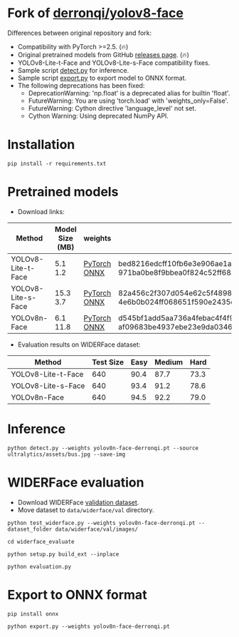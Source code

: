# Fork of [derronqi/yolov8-face](https://github.com/derronqi/yolov8-face)

Differences between original repository and fork:

* Compatibility with PyTorch >=2.5. (🔥)
* Original pretrained models from GitHub [releases page](https://github.com/clibdev/yolov8-face/releases). (🔥)
* YOLOv8-Lite-t-Face and YOLOv8-Lite-s-Face compatibility fixes.
* Sample script [detect.py](detect.py) for inference.
* Sample script [export.py](export.py) to export model to ONNX format.
* The following deprecations has been fixed:
  * DeprecationWarning: 'np.float' is a deprecated alias for builtin 'float'.
  * FutureWarning: You are using 'torch.load' with 'weights_only=False'.
  * FutureWarning: Cython directive 'language_level' not set.
  * Cython Warning: Using deprecated NumPy API.

# Installation

```shell
pip install -r requirements.txt
```

# Pretrained models

* Download links:

| Method             | Model Size (MB) | weights                                                                                                                                                                                                               | SHA-256                                                                                                                              |
|--------------------|-----------------|-----------------------------------------------------------------------------------------------------------------------------------------------------------------------------------------------------------------------|--------------------------------------------------------------------------------------------------------------------------------------|
| YOLOv8-Lite-t-Face | 5.1<br>1.2      | [PyTorch](https://github.com/clibdev/yolov8-face/releases/latest/download/yolov8-lite-t-face-derronqi.pt)<br>[ONNX](https://github.com/clibdev/yolov8-face/releases/latest/download/yolov8-lite-t-face-derronqi.onnx) | bed8216edcff10fb6e3e906ae1ae77d6671b3cc3c810906635d5c76f25fd4b42<br>971ba0be8f9bbea0f824c52ff68adff88ef3477e22d794c4853250a5fb6dba2d |
| YOLOv8-Lite-s-Face | 15.3<br>3.7     | [PyTorch](https://github.com/clibdev/yolov8-face/releases/latest/download/yolov8-lite-s-face-derronqi.pt)<br>[ONNX](https://github.com/clibdev/yolov8-face/releases/latest/download/yolov8-lite-s-face-derronqi.onnx) | 82a456c2f307d054e62c5f4898005cf85f7d5a00ad482ccd41b11910f36d04dc<br>4e6b0b024ff068651f590e2435e46f069dc8cdcfd373c28598843f9408dba462 |
| YOLOv8n-Face       | 6.1<br>11.8     | [PyTorch](https://github.com/clibdev/yolov8-face/releases/latest/download/yolov8n-face-derronqi.pt)<br>[ONNX](https://github.com/clibdev/yolov8-face/releases/latest/download/yolov8n-face-derronqi.onnx)             | d545bf1add5aa736a4febac4f4f9245a6d596cd0fe70d5d57989fe0cb9e626ca<br>af09683be4937ebe23e9da0346cbf46cd937b73ed5fac986e6205e6c7cdd2c25 |

* Evaluation results on WIDERFace dataset:

| Method             | Test Size | Easy | Medium | Hard |
|--------------------|-----------|------|--------|------|
| YOLOv8-Lite-t-Face | 640       | 90.4 | 87.7   | 73.3 |
| YOLOv8-Lite-s-Face | 640       | 93.4 | 91.2   | 78.6 |
| YOLOv8n-Face       | 640       | 94.5 | 92.2   | 79.0 |

# Inference

```shell
python detect.py --weights yolov8n-face-derronqi.pt --source ultralytics/assets/bus.jpg --save-img
```

# WIDERFace evaluation

* Download WIDERFace [validation dataset](https://drive.google.com/file/d/1GUCogbp16PMGa39thoMMeWxp7Rp5oM8Q/view).
* Move dataset to `data/widerface/val` directory.

```shell
python test_widerface.py --weights yolov8n-face-derronqi.pt --dataset_folder data/widerface/val/images/
```
```shell
cd widerface_evaluate
```
```shell
python setup.py build_ext --inplace
```
```shell
python evaluation.py
```

# Export to ONNX format

```shell
pip install onnx
```
```shell
python export.py --weights yolov8n-face-derronqi.pt
```
